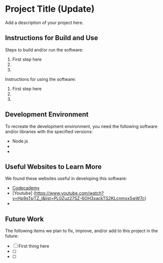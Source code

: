 # Project Title (Update)

Add a description of your project here.


## Instructions for Build and Use

Steps to build and/or run the software:

1. First step here
2.
3.

Instructions for using the software:

1. First step here
2.
3.

## Development Environment 

To recreate the development environment, you need the following software and/or libraries with the specified versions:

* Node.js
*
*

## Useful Websites to Learn More

We found these websites useful in developing this software:

* [Codecademy](https://www.codecademy.com/enrolled/courses/learn-react-native)
* [Youtube] (https://www.youtube.com/watch?v=Hp9sTsiTZ_I&list=PL0Zuz27SZ-6OH3xackTS2KLcnmxx5wW7c)
*

## Future Work

The following items we plan to fix, improve, and/or add to this project in the future:

* [ ] First thing here
* [ ]
* [ ]